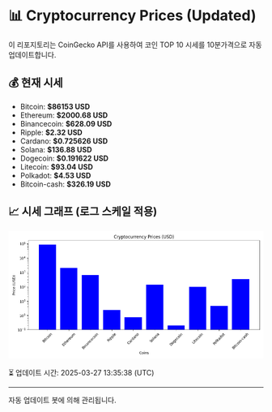
# 📊 Cryptocurrency Prices (Updated)

이 리포지토리는 CoinGecko API를 사용하여 코인 TOP 10 시세를 10분가격으로 자동 업데이트합니다.

## 💰 현재 시세
- Bitcoin: **$86153 USD**
- Ethereum: **$2000.68 USD**
- Binancecoin: **$628.09 USD**
- Ripple: **$2.32 USD**
- Cardano: **$0.725626 USD**
- Solana: **$136.88 USD**
- Dogecoin: **$0.191622 USD**
- Litecoin: **$93.04 USD**
- Polkadot: **$4.53 USD**
- Bitcoin-cash: **$326.19 USD**

## 📈 시세 그래프 (로그 스케일 적용)
![Crypto Prices](crypto_prices.png)

⏳ 업데이트 시간: 2025-03-27 13:35:38 (UTC)

---
자동 업데이트 봇에 의해 관리됩니다.
